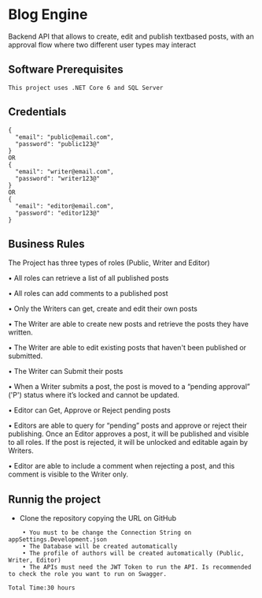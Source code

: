# Blog Engine
Backend API that allows to create, edit and publish textbased posts, with an approval flow where two different user types may interact

## Software Prerequisites
``This project uses .NET Core 6 and SQL Server``

## Credentials
``` Open the Swagger and try the Authorization API using the credentials:
{
  "email": "public@email.com",
  "password": "public123@"
}
OR
{
  "email": "writer@email.com",
  "password": "writer123@"
}
OR
{
  "email": "editor@email.com",
  "password": "editor123@"
}
``` 

## Business Rules 
The Project has three types of roles (Public, Writer and Editor)

• All roles can retrieve a list of all published posts

• All roles can add comments to a published post

• Only the Writers can get, create and edit their own posts

• The Writer are able to create new posts and retrieve the posts they have written.

• The Writer are able to edit existing posts that haven't been published or submitted.

• The Writer can Submit their posts

• When a Writer submits a post, the post is moved to a “pending approval” ('P') status where it’s locked and cannot be updated.

• Editor can Get, Approve or Reject pending posts

• Editors are able to query for “pending” posts and approve or reject their publishing. Once an Editor approves a post, it will be published and visible to all roles. 
If the post is rejected, it will be unlocked and editable again by Writers.

• Editor are able to include a comment when rejecting a post, and this comment is visible to the Writer only.

## Runnig the project
- Clone the repository copying the URL on GitHub
```
    • You must to be change the Connection String on appSettings.Development.json
    • The Database will be created automatically
    • The profile of authors will be created automatically (Public, Writer, Editor)
    • The APIs must need the JWT Token to run the API. Is recommended to check the role you want to run on Swagger.
```
``
Total Time:30 hours ``

